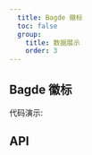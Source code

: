 ```yaml
---
  title: Bagde 徽标
  toc: false
  group: 
    title: 数据展示
    order: 3
---
```


## Bagde 徽标

代码演示:

<code src="./demo/basic.jsx" ></code>

## API
<API id='Badge'></API>
